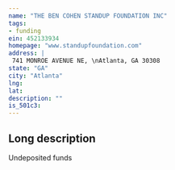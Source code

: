 ```yaml
---
name: "THE BEN COHEN STANDUP FOUNDATION INC"
tags:
- funding
ein: 452133934
homepage: "www.standupfoundation.com"
address: |
 741 MONROE AVENUE NE, \nAtlanta, GA 30308
state: "GA"
city: "Atlanta"
lng: 
lat: 
description: ""
is_501c3: 
---
```


## Long description

Undeposited funds
